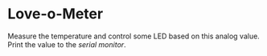 # Love-o-Meter
Measure the temperature and control some LED based on this analog value.<br/>
Print the value to the _serial monitor_.
